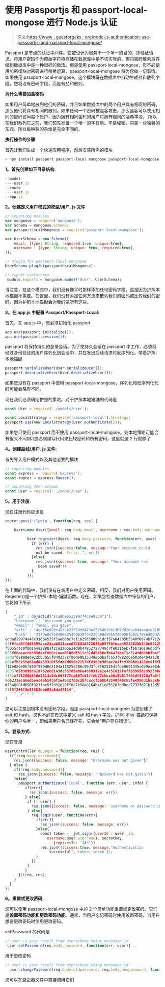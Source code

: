 # 使用 Passportjs 和 passport-local-mongose 进行 Node.js 认证

> 原文:[https://www . geesforgeks . org/node-js-authentication-use-passportjs-and-passport-local-mongose/](https://www.geeksforgeeks.org/node-js-authentication-using-passportjs-and-passport-local-mongoose/)

Passport 是节点的认证中间件。它被设计为服务于一个单一的目的，即验证请求。将用户密码作为原始字符串存储在数据库中是不切实际的，但将密码散列后存储到数据库中是一种很好的做法。但是使用 passport-local-mongose，您不必使用加密模块对密码进行哈希运算，passport-local-mongose 将为您做一切事情。如果使用 passport-local-mongose，这个模块将在数据库中自动生成盐和散列字段。您将没有密码字段，而是有盐和散列。

**为什么需要加盐密码**

如果用户简单地散列他们的密码，并且如果数据库中的两个用户具有相同的密码，那么他们将具有相同的散列。如果任何一个密码被黑客攻击，那么黑客可以使用相同的密码访问每个帐户，因为拥有相同密码的用户将拥有相同的哈希字段。
所以在我们散列它之前，我们预先准备一个唯一的字符串。不是秘密，只是一些独特的东西。所以每种盐的杂烩是完全不同的。

**执行操作的步骤**

首先让我们生成一个快速应用程序，然后安装所需的模块

```js
> npm install passport passport-local mongoose passport-local-mongoose --save

```

**1。首先创建如下目录结构:**

```js
--model
----user.js
--route
----user.js
--app.js

```

**2。创建定义用户模式的模型/用户. js 文件**

```js
// importing modules
var mongoose = require('mongoose');
var Schema = mongoose.Schema;
var passportLocalMongoose = require('passport-local-mongoose');

var UserSchema = new Schema({   
    email: {type: String, required:true, unique:true},
    username : {type: String, unique: true, required:true},
});

// plugin for passport-local-mongoose
UserSchema.plugin(passportLocalMongoose);

// export userschema
 module.exports = mongoose.model("User", UserSchema);
```

请注意，在这个模式中，我们没有像平时那样添加任何密码字段。这是因为护照本地猫鼬不需要。在这里，我们没有添加任何方法来散列我们的密码或比较我们的密码，因为护照本地猫鼬会为我们做所有这些。

**3。在 app.js 中配置 Passport/Passport-Local:**

首先，在 app.js 中，您必须初始化 passport

```js
app.use(passport.initialize());
app.use(passport.session());
```

passport 将保持持久的登录会话。为了使持久会话在 passport 中工作，必须将经过身份验证的用户序列化到会话中，并在发出后续请求时反序列化。带着护照-本地猫鼬

```js
passport.serializeUser(User.serializeUser());
passport.deserializeUser(User.deserializeUser());
```

如果您没有在 passport 中使用 passport-local-mongose，序列化和反序列化代码可能会略有不同。

现在我们必须确定护照的策略。对于护照本地猫鼬的代码是

```js
const User = require('./models/user');

const LocalStrategy = require('passport-local').Strategy;
passport.use(new LocalStrategy(User.authenticate()));
```

如果您只使用 passport 而不使用 passport-local-mongose，则本地策略可能会有很大不同(即)您必须编写代码来比较密码和所有密码。这里就这 2 行就够了

**4。创建路线/用户. js 文件:**

首先导入用户模式以及其他必要的模块

```js
// importing modules 
const express = require('express'); 
const router = express.Router(); 

// importing User Schema 
const User = require('../model/user');
```

**5。用于注册:**

现在注册代码应该是

```js
router.post('/login', function(req, res) {

    Users=new User({email: req.body.email, username : req.body.username});

          User.register(Users, req.body.password, function(err, user) {
            if (err) {
              res.json({success:false, message:"Your account could 
              not be saved. Error: ", err}) 
            }else{
              res.json({success: true, message: "Your account has 
               been saved"})
            }
          });
});
```

在上面的代码中，我们没有在新用户中定义密码。相反，我们对用户使用密码。Register()是一个护照-本地-猫鼬函数。现在，如果您检查数据库中保存的用户，它将如下所示

```js
{
    "_id" : ObjectId("5ca8b66535947f4c1e93c4f1"),
    "username" : "username you gave",
    "email" : "email you gave",
    "salt" : "4c8f6e009c4523b23553d9479e25254b266c3b7dd2dbc6d4aaace01851c9687c",
    "hash" : "337de0df58406b25499b18f54229b9dd595b70e998fd02c7866d06d2a6b25870d23650
cdda829974a46e3166e535f1aeb6bc7ef182565009b1dcf57a64205b5548f6974b77c2e3a3c6aec5360d
55f9fcd3ffd6fb99dce21aab021aced72881d3720f6a0975bfece4922282bb748e0412955e0afa2fb8c9
f5055cac0fb01a4a2288af2ce2a6563ed9b47852727749c7fe031b6b7fbb726196dbdfeeb6766d5cba6a
055f66eeacce685daef8b6c1aed0108df511c92d49150efb6473ee71c5149dd06bfb4f73cb60f9815af0
1e02fde8d8ed822bb3a55f040237cf80de0b1534de6bbafcb53f882c6eb03de4b4aa307828974eb51261
661efb5155e68ad0e593c0f5fab7d690c2257df4369e9d5ac7e2fc93b5b014260c6f8fbb01034b3f85ec
f11e086e9bf860f959d0e2104a1f825d286c99d3fc6f62505d1fde8601345c699ea08dcc071e5547835c
16957d3830998a10762ebd143dc557d6a96e4b88312e1e4c51622fef3939656c992508e47ddc148696df
3152af76286d636d4814a0dc608f72cd507c617feb77cbba36c5b017492df5f28a7a3f3b7881caf6fb4a
9d6231eca6edbeec4eb1436f1e45c27b9c2bfceccf3a9b42840f40c65fe499091ba6ebeb764b5d815a43
d73a888fdb58f821fbe5f7d92e20ff8d7c98e8164b4f10d5528fddbcc7737fd21b12d571355cc605eb36
21f5f266f8e38683deb05a6de43114",
    "__v" : 0
}

```

您可以注意到根本没有密码字段，而是 passport-local-mongose 为您创建了 salt 和 hash，您也不必在模式中定义 salt 和 hash 字段。护照-本地-猫鼬将保持你的用户名唯一，即如果用户名已经存在，它会给“用户存在错误”。

**5。登录方式:**

现在登录

```js
userController.doLogin = function(req, res) {
  if(!req.body.username){
    res.json({success: false, message: "Username was not given"})
  } else {
    if(!req.body.password){
      res.json({success: false, message: "Password was not given"})
    }else{
      passport.authenticate('local', function (err, user, info) { 
         if(err){
           res.json({success: false, message: err})
         } else{
          if (! user) {
            res.json({success: false, message: 'username or password incorrect'})
          } else{
            req.login(user, function(err){
              if(err){
                res.json({success: false, message: err})
              }else{
                const token =  jwt.sign({userId : user._id, 
                   username:user.username}, secretkey, 
                      {expiresIn: '24h'})
                res.json({success:true, message:"Authentication 
                    successful", token: token });
              }
            })
          }
         }
      })(req, res);
    }
  }
};
```

**6。重置或更改密码:**

您可以使用 passport-local-mongose 中的 2 个简单功能重置或更改密码。它们是**设置密码功能和更改密码功能**。通常，当用户忘记密码时使用设置密码，当用户想要更改密码时使用更改密码。

setPassword 的代码是

```js
// user is your result from userschema using mongoose id
 user.setPassword(req.body.password, function(err, user){ ..

```

用于更改密码

```js
// user is your result from userschema using mongoose id
  user.changePassword(req.body.oldpassword, req.body.newpassword, function(err) ...

```

您可以在路由器文件中直接调用它们